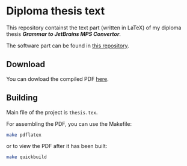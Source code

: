# Diploma thesis text
This repository containst the text part (written in LaTeX) of my diploma thesis ***Grammar to JetBrains MPS Convertor***.

The software part can be found in [this repository](https://github.com/premun/ingrid).

## Download

You can dowload the compiled PDF [here](https://github.com/premun/diploma-thesis/blob/master/Grammar%20to%20JetBrains%20MPS%20Convertor.pdf).

## Building
Main file of the project is `thesis.tex`.

For assembling the PDF, you can use the Makefile:
```bash
make pdflatex
```
or to view the PDF after it has been built:
```bash
make quickbuild
```
